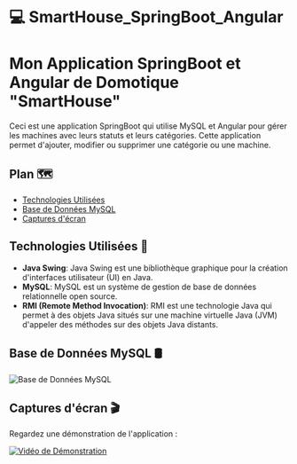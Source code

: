 # :computer: SmartHouse_SpringBoot_Angular
#  Mon Application SpringBoot et Angular de Domotique "SmartHouse"

Ceci est une application SpringBoot qui utilise MySQL et Angular pour gérer les machines avec leurs statuts et leurs catégories. Cette application permet d'ajouter, modifier ou supprimer une catégorie ou une machine.

## Plan 🗺️
-  [Technologies Utilisées](#technologies-utilisées)
- [Base de Données MySQL](#base-de-données-mysql)
- [Captures d'écran](#captures-ecran)

## <span id="technologies-utilisées">Technologies Utilisées 🔧</span>



- **Java Swing**: Java Swing est une bibliothèque graphique pour la création d'interfaces utilisateur (UI) en Java.
- **MySQL**: MySQL est un système de gestion de base de données relationnelle open source.
- **RMI (Remote Method Invocation)**: RMI est une technologie Java qui permet à des objets Java situés sur une machine virtuelle Java (JVM) d'appeler des méthodes sur des objets Java distants.


## Base de Données MySQL  🛢️

![Base de Données MySQL](https://github.com/SAMIHA88/SmartHouse_SpringBoot_Angular/issues/1#issue-2018882260)

## <span id="captures-ecran">Captures d'écran :clapper: </span>


Regardez une démonstration de l'application :

[![Vidéo de Démonstration](https://github.com/SAMIHA88/RMI_Gestion_Machines/blob/main/assets/81178741/bbc788c6-bdee-4be5-98b4-195dc031ba3f.png)](https://github.com/SAMIHA88/RMI_Gestion_Machines/assets/81178741/bbc788c6-bdee-4be5-98b4-195dc031ba3f)

